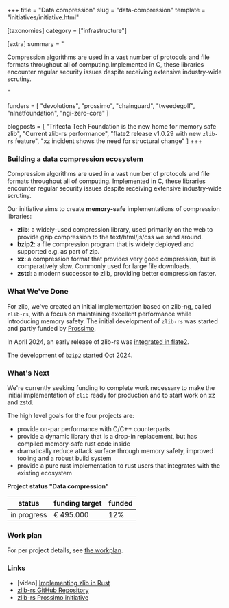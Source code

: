 +++
title = "Data compression"
slug = "data-compression"
template = "initiatives/initiative.html"

[taxonomies]
category = ["infrastructure"]

[extra]
summary = "<p>Compression algorithms are used in a vast number of protocols and file formats throughout all of computing.Implemented in C, these libraries encounter regular security issues despite receiving extensive industry-wide scrutiny.</p>"

funders = [
    "devolutions", 
    "prossimo", 
    "chainguard", 
    "tweedegolf", 
    "nlnetfoundation", 
    "ngi-zero-core"
]

blogposts = [
    "Trifecta Tech Foundation is the new home for memory safe zlib",
    "Current zlib-rs performance",
    "flate2 release v1.0.29 with new `zlib-rs` feature",
    "xz incident shows the need for structural change"
]
+++

### Building a data compression ecosystem

Compression algorithms are used in a vast number of protocols and file formats throughout all of computing. Implemented in C, these libraries encounter regular security issues despite receiving extensive industry-wide scrutiny.

Our initiative aims to create **memory-safe** implementations of compression libraries:

- **zlib**: a widely-used compression library, used primarily on the web to provide gzip compression to the text/html/js/css we send around.
- **bzip2**: a file compression program that is widely deployed and supported e.g. as part of zip.
- **xz**: a compression format that provides very good compression, but is comparatively slow. Commonly used for large file downloads.
- **zstd**: a modern successor to zlib, providing better compression faster. 

### What We've Done

For zlib, we've created an initial implementation based on zlib-ng, called `zlib-rs`, with a focus on maintaining excellent performance while introducing memory safety. The initial development of `zlib-rs` was started and partly funded by [Prossimo](https://www.memorysafety.org/initiative/zlib/).

In April 2024, an early release of zlib-rs was [integrated in flate2](https://github.com/rust-lang/flate2-rs/releases/tag/1.0.29).

The development of `bzip2` started Oct 2024.

### What's Next

We're currently seeking funding to complete work necessary to make the initial implementation of `zlib` ready for production and to start work on xz and zstd. 

The high level goals for the four projects are:

- provide on-par performance with C/C++ counterparts
- provide a dynamic library that is a drop-in replacement, but has compiled memory-safe rust code inside
- dramatically reduce attack surface through memory safety, improved tooling and a robust build system
- provide a pure rust implementation to rust users that integrates with the existing ecosystem

**Project status "Data compression"**

| status | funding target | funded | 
|---|---|---|
| in progress | &euro; 495.000 | 12% |

### Work plan

For per project details, see [the workplan](/initiatives/workplans/data-compression).

### Links

- [video] [Implementing zlib in Rust](https://www.youtube.com/watch?v=mvzHQdCLkOY&list=PL8Q1w7Ff68DBZZbJt3ie5MUoJV5v2HeA7&index=11)
- [zlib-rs GitHub Repository](https://github.com/memorysafety/zlib-rs/)
- [zlib-rs Prossimo initiative](https://www.memorysafety.org/initiative/zlib/)
